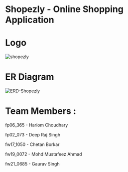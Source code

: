# Shopezly - Online Shopping Application

# Logo

![shopezly](https://user-images.githubusercontent.com/106339098/220434282-2d7cce50-9894-4d47-b16b-f1147e785fa0.png)

# ER Diagram

![ERD-Shopezly](https://user-images.githubusercontent.com/106339098/221400397-89fe90ef-05c7-4650-a7b8-3ebce6001a65.png)

# Team Members :

fp06_365 - Hariom Choudhary

fp02_073 - Deep Raj Singh

fw17_1050 - Chetan Borkar

fw19_0072 - Mohd Mustafeez Ahmad

fw21_0685 - Gaurav Singh
